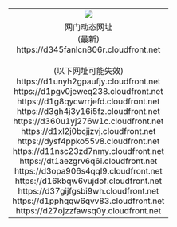 ﻿<table>
  <tr></tr>
  <tr><td colspan=2 align=center><img src="https://d345fanlcn806r.cloudfront.net/Up/oGate.jpg" /></td></tr>
  <tr><td colspan=2 align=center>网门动态网址<br/>(最新)
<br>https://d345fanlcn806r.cloudfront.net
<br/><br/>(以下网址可能失效)
<br>https://d1unyh2gpaufjy.cloudfront.net
<br>https://d1pgv0jeweq238.cloudfront.net
<br>https://d1g8qycwrrjefd.cloudfront.net
<br>https://d3gh4j3y16i5fz.cloudfront.net
<br>https://d360u1yj276w1c.cloudfront.net
<br>https://d1xl2j0bcjjzvj.cloudfront.net
<br>https://dysf4ppko55v8.cloudfront.net
<br>https://d11nsc23zd7nmy.cloudfront.net
<br>https://dt1aezgrv6q6i.cloudfront.net
<br>https://d3opa906s4qql9.cloudfront.net
<br>https://d16kbqw6vujdof.cloudfront.net
<br>https://d37gijfgsbi9wh.cloudfront.net
<br>https://d1pphqqw6qvv83.cloudfront.net
<br>https://d27ojzzfawsq0y.cloudfront.net
    </td>
  </tr>
</table>
